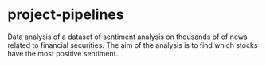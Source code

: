 # project-pipelines
Data analysis of a dataset of sentiment analysis on thousands of of news related to financial securities. The aim of the analysis is to find which stocks have the most positive sentiment.
